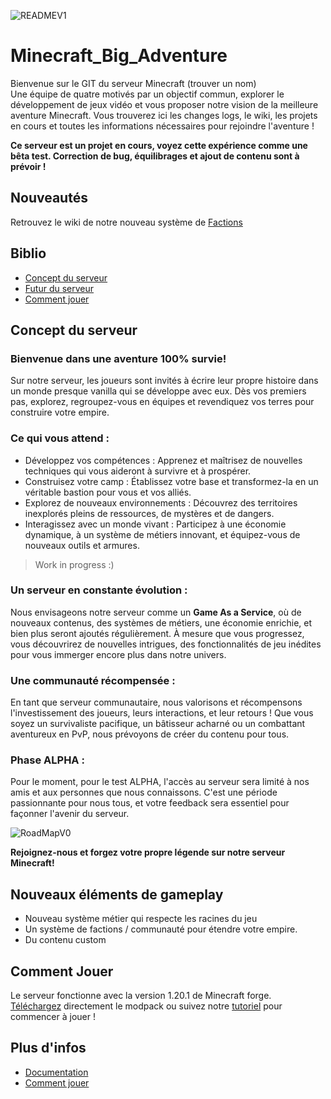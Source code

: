 
![READMEV1](https://github.com/NathanDestrez/Minecraft_Big_Aventure/assets/113355529/1b7c8df6-b28b-417b-82eb-3cf3732948eb)

# Minecraft_Big_Adventure
Bienvenue sur le GIT du serveur Minecraft (trouver un nom)<br >
Une équipe de quatre motivés par un objectif commun, explorer le développement de jeux vidéo et vous proposer notre vision de la meilleure aventure Minecraft.  Vous trouverez ici les changes logs, le wiki, les projets en cours et toutes les informations nécessaires pour rejoindre l'aventure ! <br >

**Ce serveur est un projet en cours, voyez cette expérience comme une bêta test. Correction de bug, équilibrages et ajout de contenu sont à prévoir !** <br >

## Nouveautés 
Retrouvez le wiki de notre nouveau système de [Factions](https://github.com/McBigProject/Minecraft_Big_Adventure/tree/2dce602a62b7298c7afb420e36fd17f5633d6ffd/Documentation/Factions)

## Biblio 
- [Concept du serveur](#concept-du-serveur)
- [Futur du serveur](#Nouveaux-éléments-de-gameplay)
- [Comment jouer](#comment-jouer)

## Concept du serveur

### Bienvenue dans une aventure 100% survie!

Sur notre serveur, les joueurs sont invités à écrire leur propre histoire dans un monde presque vanilla qui se développe avec eux. Dès vos premiers pas, explorez, regroupez-vous en équipes et revendiquez vos terres pour construire votre empire.

### Ce qui vous attend :

- Développez vos compétences : Apprenez et maîtrisez de nouvelles techniques qui vous aideront à survivre et à prospérer.
- Construisez votre camp : Établissez votre base et transformez-la en un véritable bastion pour vous et vos alliés.
- Explorez de nouveaux environnements : Découvrez des territoires inexplorés pleins de ressources, de mystères et de dangers.
- Interagissez avec un monde vivant : Participez à une économie dynamique, à un système de métiers innovant, et équipez-vous de nouveaux outils et armures.
> Work in progress :) 

### Un serveur en constante évolution :

Nous envisageons notre serveur comme un **Game As a Service**, où de nouveaux contenus, des systèmes de métiers, une économie enrichie, et bien plus seront ajoutés régulièrement. À mesure que vous progressez, vous découvrirez de nouvelles intrigues, des fonctionnalités de jeu inédites pour vous immerger encore plus dans notre univers.

### Une communauté récompensée :

En tant que serveur communautaire, nous valorisons et récompensons l'investissement des joueurs, leurs interactions, et leur retours ! Que vous soyez un survivaliste pacifique, un bâtisseur acharné ou un combattant aventureux en PvP, nous prévoyons de créer du contenu pour tous.

### Phase ALPHA :

Pour le moment, pour le test ALPHA, l'accès au serveur sera limité à nos amis et aux personnes que nous connaissons. C'est une période passionnante pour nous tous, et votre feedback sera essentiel pour façonner l'avenir du serveur. <br >

![RoadMapV0](https://github.com/McBigProject/Minecraft_Big_Adventure/assets/113355529/860899c0-53fd-43e9-bf46-50533d1cb686) <br >


**Rejoignez-nous et forgez votre propre légende sur notre serveur Minecraft!**

## Nouveaux éléments de gameplay
- Nouveau système métier qui respecte les racines du jeu 
- Un système de factions / communauté pour étendre votre empire.
- Du contenu custom

## Comment Jouer
Le serveur fonctionne avec la version 1.20.1 de Minecraft forge. <br >
[Téléchargez](https://github.com/McBigProject/Minecraft_Big_Adventure/tree/c43ff4fc20848e9640125b227cd00fa49ac153fa/Server) directement le modpack ou suivez notre [tutoriel](https://github.com/McBigProject/Minecraft_Big_Adventure/tree/c43ff4fc20848e9640125b227cd00fa49ac153fa/Documentation/Comment%20jouer) pour commencer à jouer ! <br >

## Plus d'infos
- [Documentation](Documentation)
- [Comment jouer](https://github.com/McBigProject/Minecraft_Big_Adventure/tree/c43ff4fc20848e9640125b227cd00fa49ac153fa/Documentation/Comment%20jouer)
